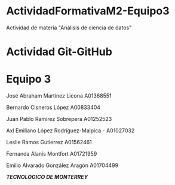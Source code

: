 # ActividadFormativaM2-Equipo3
Actividad de materia "Análisis de ciencia de datos"
# Actividad Git-GitHub
# Equipo 3
José Abraham Martínez Licona A01368551

Bernardo Cisneros López A00833404


Juan Pablo Ramirez Sobrepera A01252523

Axl Emiliano López Rodríguez-Malpica - A01027032

Leslie Ramos Gutierrez A01562461

Fernanda Alanís Montfort A01721959

Emilio Alvarado González Aragón A01704499

***TECNOLOGICO DE MONTERREY***

